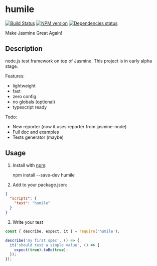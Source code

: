 # humile
[![Build Status](https://travis-ci.org/megahertz/humile.svg?branch=master)](https://travis-ci.org/megahertz/humile)
[![NPM version](https://badge.fury.io/js/humile.svg)](https://badge.fury.io/js/humile)
[![Dependencies status](https://david-dm.org/megahertz/humile/status.svg)](https://david-dm.org/megahertz/humile)

Make Jasmine Great Again!

## Description

node.js test framework on top of Jasmine. This project is in early alpha stage. 

Features:

 - lightweight
 - fast
 - zero config
 - no globals (optional)
 - typescript ready
 
Todo:

 - New reporter (now it uses reporter from jasmine-node)
 - Full doc and examples
 - Tests generator (maybe) 

## Usage

1. Install with [npm](https://npmjs.org/package/humile):

    npm install --save-dev humile
    
2. Add to your package.json:

```json
{
  "scripts": {
    "test": "humile"
  }
}
```

3. Write your test

```js
const { describe, expect, it } = require('humile');

describe('my first spec', () => {
  it('should test a simple value', () => {
    expect(true).toBe(true);
  });
});
```
